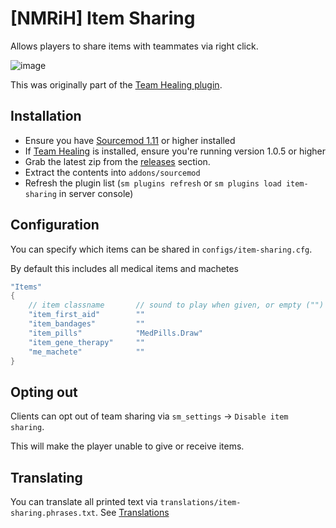 # [NMRiH] Item Sharing

Allows players to share items with teammates via right click.

![image](https://user-images.githubusercontent.com/11559683/152640384-70ce6cff-04b4-43ee-b8ed-4337e5d50b28.png)

This was originally part of the [Team Healing plugin](https://github.com/dysphie/nmrih-team-healing).


## Installation
- Ensure you have [Sourcemod 1.11](https://wiki.alliedmods.net/Installing_sourcemod) or higher installed
- If [Team Healing](https://github.com/dysphie/nmrih-team-healing/releases) is installed, ensure you're running version 1.0.5 or higher
- Grab the latest zip from the [releases](https://github.com/dysphie/nmrih-item-sharing/releases) section.
- Extract the contents into `addons/sourcemod`
- Refresh the plugin list (`sm plugins refresh` or `sm plugins load item-sharing` in server console)

## Configuration

You can specify which items can be shared in `configs/item-sharing.cfg`.

By default this includes all medical items and machetes

```cpp
"Items"
{
	// item classname       // sound to play when given, or empty ("") to play "weapon_db.GenericFoley"
	"item_first_aid"        ""
	"item_bandages"         ""
	"item_pills"            "MedPills.Draw"
	"item_gene_therapy"     ""
	"me_machete"            ""
}
```

## Opting out

Clients can opt out of team sharing via `sm_settings` -> `Disable item sharing`. 

This will make the player unable to give or receive items.

## Translating

You can translate all printed text via `translations/item-sharing.phrases.txt`. See [Translations](https://wiki.alliedmods.net/Translations_(SourceMod_Scripting)#Distributing_Language_Files)
